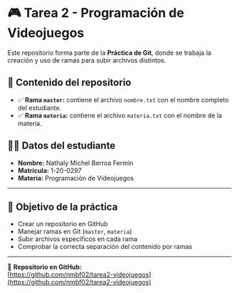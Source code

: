 # 🎮 Tarea 2 - Programación de Videojuegos

Este repositorio forma parte de la **Práctica de Git**, donde se trabaja la creación y uso de ramas para subir archivos distintos.

## 📂 Contenido del repositorio

- ✅ **Rama `master`:** contiene el archivo `nombre.txt` con el nombre completo del estudiante.
- ✅ **Rama `materia`:** contiene el archivo `materia.txt` con el nombre de la materia.

## 👩‍🎓 Datos del estudiante

- **Nombre:** Nathaly Michel Berroa Fermin  
- **Matrícula:** 1-20-0297  
- **Materia:** Programación de Videojuegos  

---

## 🔧 Objetivo de la práctica

- Crear un repositorio en GitHub
- Manejar ramas en Git (`master`, `materia`)
- Subir archivos específicos en cada rama
- Comprobar la correcta separación del contenido por ramas

---

📌 **Repositorio en GitHub:**  
[https://github.com/nmbf02/tarea2-videojuegos](https://github.com/nmbf02/tarea2-videojuegos)
